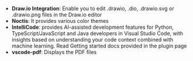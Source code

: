 - **Draw.io Integration**: 
  Enable you to edit .drawio, .dio, .drawio.svg or .drawio.png files in the Draw.io editor
- **Noctis**: 
  It provides various color themes
- **IntelliCode**: 
  provides AI-assisted development features for Python, TypeScript/JavaScript and Java developers in Visual 
  Studio Code, with insights based on understanding your code context combined with machine learning. Read
  Getting started docs provided in the plugin page
- **vscode-pdf**:
  Displays the PDF files


